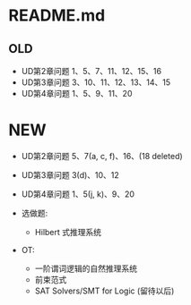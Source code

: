 # README.md

## OLD
- UD第2章问题 1、5、7、11、12、15、16
- UD第3章问题 3、10、11、12、13、14、15
- UD第4章问题 1、5、9、11、20

# NEW
- UD第2章问题 5、7(a, c, f)、16、(18 deleted)
- UD第3章问题 3(d)、10、12
- UD第4章问题 1、5(j, k)、9、20

- 选做题:
  - Hilbert 式推理系统
- OT:
  - 一阶谓词逻辑的自然推理系统
  - 前束范式 
  - SAT Solvers/SMT for Logic (留待以后)
